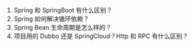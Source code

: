 1. Spring 和 SpringBoot 有什么区别？
2. Spring 如何解决循环依赖？
3. Spring Bean 生命周期是怎么样的？
4. 项目用的 Dubbo 还是 SpringCloud？Http 和 RPC 有什么区别？